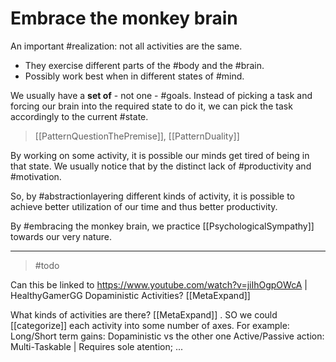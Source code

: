 # Embrace the monkey brain

An important #realization: not all activities are the same.

* They exercise different parts of the #body and the #brain.
* Possibly work best when in different states of #mind.

We usually have a __set of__ - not one - #goals.
Instead of picking a task and forcing our brain into the required state to do it, we can pick the task accordingly to the current #state.

> [[PatternQuestionThePremise]], [[PatternDuality]]

By working on some activity, it is possible our minds get tired of being in that state. We usually notice that by the distinct lack of #productivity and #motivation.

So, by #abstractionlayering different kinds of activity, it is possible to achieve better utilization of our time and thus better productivity.

By #embracing the monkey brain, we practice [[PsychologicalSympathy]] towards our very nature.

___

> #todo

Can this be linked to <https://www.youtube.com/watch?v=jiIhOgpOWcA> | HealthyGamerGG Dopaministic Activities? [[MetaExpand]]


What kinds of activities are there? [[MetaExpand]]
. SO we could [[categorize]] each activity into some number of axes. For example:
            Long/Short term gains: Dopaministic vs the other one
            Active/Passive action:
            Multi-Taskable | Requires sole atention;
            ...

